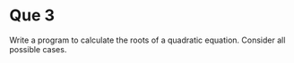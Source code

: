 # Que 3

Write a program to calculate the roots of a quadratic equation. Consider all possible cases.
